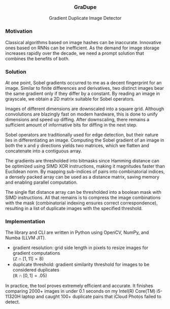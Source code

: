 <h3 align="center">GraDupe</h3>
<p align="center">Gradient Duplicate Image Detector</p>

### Motivation

Classical algorithms based on image hashes can be inaccurate. Innovative ones
based on RNNs can be inefficient. As the demand for image storage increases
rapidly over the decade, we need a prompt solution that combines the benefits of
both.

### Solution

At one point, Sobel gradients occurred to me as a decent fingerprint for an
image. Similar to finite differences and derivatives, two distinct images bear
the same gradient only if they differ by a constant. By reading an image in
grayscale, we obtain a 2D matrix suitable for Sobel operators.

Images of different dimensions are downscaled into a square grid. Although
convolutions are blazingly fast on modern hardware, this is done to unify
dimensions and speed up diffing. After downscaling, there remains a sufficient
amount of informative bits for diffing in the next step.

Sobel operators are traditionally used for edge detection, but their nature lies
in differentiating an image. Computing the Sobel gradient of an image in both
the x and y directions yields two matrices, which we flatten and concatenate
into a contiguous array.

The gradients are thresholded into bitmasks since Hamming distance can be
optimized using SIMD XOR instructions, making it magnitudes faster than
Euclidean norm. By mapping sub-indices of pairs into combinatorial indices, a
densely packed array can be used as a distance matrix, saving memory and
enabling parallel computation.

The single flat distance array can be thresholded into a boolean mask with SIMD
instructions. All that remains is to compress the image combinations with the
mask (combinatorial indexing ensures correct correspondence), resulting in a
list of duplicate images with the specified threshold.

### Implementation

The library and CLI are written in Python using OpenCV, NumPy, and Numba (LLVM
JIT).

- gradient resolution: grid side length in pixels to resize images for gradient
  computations  
   ($\mathbb{Z} \cap [1, 11] = 8$)
- duplicate threshold: gradient similarity threshold for images to be considered
  duplicates  
   ($\mathbb{R} \cap [0, 1] = .05$)

In practice, the tool proves extremely efficient and accurate. It finishes
comparing 2000+ images in under 0.1 seconds on my Intel(R) Core(TM) i5-11320H
laptop and caught 100+ duplicate pairs that iCloud Photos failed to detect.
